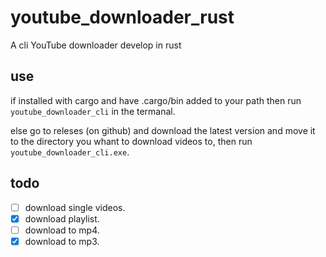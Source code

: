 # youtube_downloader_rust
A cli YouTube downloader develop in rust
## use 
if installed with cargo and have .cargo/bin added to your path 
    then run  `youtube_downloader_cli` in the termanal.
    
else go to releses (on github) and download the latest version and move it to the directory you whant to download videos to, then run `youtube_downloader_cli.exe`. 



## todo
- [ ] download single videos.
- [x] download playlist.
- [ ] download to mp4.
- [x] download to mp3.
